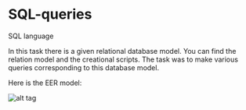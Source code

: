# SQL-queries

SQL language

In this task there is a given relational database model. You can find the relation model and the creational scripts. The task was to make various queries
corresponding to this database model.

Here is the EER model:

![alt tag](http://www.w3resource.com/mysql-exercises/database-model.gif)
